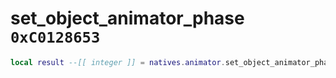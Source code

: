 # set_object_animator_phase `0xC0128653`

```lua
local result --[[ integer ]] = natives.animator.set_object_animator_phase(_unk0 --[[ integer ]], _unk1 --[[ integer ]])
```